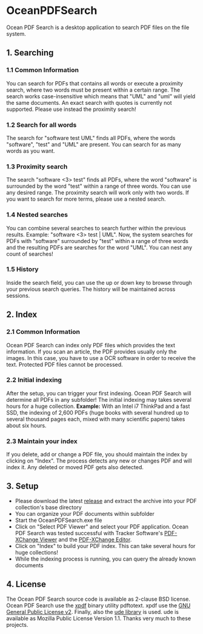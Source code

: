 # OceanPDFSearch
Ocean PDF Search is a desktop application to search PDF files on the file system.

## 1. Searching
### 1.1 Common Information
You can search for PDFs that contains all words or execute a proximity search, where two words must be present within a certain range. The search works case-insensitive which means that "UML" and "uml" will yield the same documents. An exact search with quotes is currently not supported. Please use instead the proximity search!

### 1.2 Search for all words
The search for "software test UML" finds all PDFs, where the words "software", "test" and "UML" are present. You can search for as many words as you want.

### 1.3 Proximity search
The search "software <3> test" finds all PDFs, where the word "software" is surrounded by the word "test" within a range of three words. You can use any desired range. The proximity search will work only with two words. If you want to search for more terms, please use a nested search.

### 1.4 Nested searches
You can combine several searches to search further within the previous results. Example: "software <3> test | UML". Now, the system searches for PDFs with "software" surrounded by "test" within a range of three words and the resulting PDFs are searches for the word "UML". You can nest any count of searches!

### 1.5 History
Inside the search field, you can use the up or down key to browse through your previous search queries. The history will be maintained across sessions.

## 2. Index
### 2.1 Common Information
Ocean PDF Search can index only PDF files which provides the text information. If you scan an article, the PDF provides usually only the images. In this case, you have to use a OCR software in order to receive the text. Protected PDF files cannot be processed.

### 2.2 Initial indexing
After the setup, you can trigger your first indexing. Ocean PDF Search will determine all PDFs in any subfolder! The initial indexing may takes several hours for a huge collection. **Example:** With an Intel i7 ThinkPad and a fast SSD, the indexing of 2,600 PDFs (huge books with several hundred up to several thousand pages each, mixed with many scientific papers) takes about six hours.

### 2.3 Maintain your index
If you delete, add or change a PDF file, you should maintain the index by clicking on "Index". The process detects any new or changes PDF and will index it. Any deleted or moved PDF gets also detected.

## 3. Setup
- Please download the latest [release](https://github.com/SommerEngineering/OceanPDFSearch/releases) and extract the archive into your PDF collection's base directory
- You can organize your PDF documents within subfolder
- Start the OceanPDFSearch.exe file
- Click on "Select PDF Viewer" and select your PDF application. Ocean PDF Search was tested successful with Tracker Software's [PDF-XChange Viewer](http://www.tracker-software.com/product/pdf-xchange-viewer) and the [PDF-XChange Editor](http://www.tracker-software.com/product/pdf-xchange-editor).
- Click on "Index" to build your PDF index. This can take several hours for huge collections!
- While the indexing process is running, you can query the already known documents

## 4. License
The Ocean PDF Search source code is available as 2-clause BSD license. Ocean PDF Search use the [xpdf](http://www.foolabs.com/xpdf/home.html) binary utility pdftotext. xpdf use the [GNU General Public License v2](http://www.foolabs.com/xpdf/about.html). Finally, also the [ude library](https://code.google.com/p/ude/) is used. ude is available as Mozilla Public License Version 1.1. Thanks very much to these projects.
